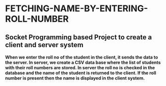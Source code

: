 # FETCHING-NAME-BY-ENTERING-ROLL-NUMBER
## Socket Programming based Project to create a client and server system
#### When we enter the roll no of the student in the client, it sends the data to the server. In server, we create a CSV data base where the list of students with their roll numbers are stored. In server the roll no is checked in the database and the name of the student is returned to the client. If the roll number is present then the  name is displayed in the client system.
